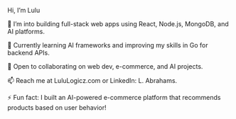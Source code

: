 Hi, I’m Lulu

👀 I’m into building full-stack web apps using React, Node.js, MongoDB, and AI platforms.

🌱 Currently learning AI frameworks and improving my skills in Go for backend APIs.

💞️ Open to collaborating on web dev, e-commerce, and AI projects.

📫 Reach me at LuluLogicz.com or LinkedIn: L. Abrahams.

⚡ Fun fact: I built an AI-powered e-commerce platform that recommends products based on user behavior!
